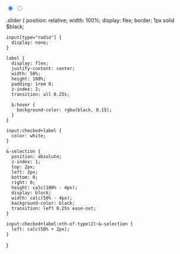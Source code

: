 <div class="slider">
  <input type='radio' name='name' id='id' value='value' checked required/>
  <label for='id' class="slider__radio"></label>
  <input type='radio' name='name' id='id' value='value'/>
  <label for='id' class="slider__radio"></label>
  <span class="slider-selection"></span>
</div>

.slider {
    position: relative;
    width: 100%;
    display: flex;
    border: 1px solid $black;

    input[type="radio"] {
      display: none;
    }

    label {
      display: flex;
      justify-content: center;
      width: 50%;
      height: 100%;
      padding: 1rem 0;
      z-index: 2;
      transition: all 0.25s;

      &:hover {
        background-color: rgba(black, 0.15);
      }
    }

    input:checked+label {
      color: white;
    }

    &-selection {
      position: absolute;
      z-index: 1;
      top: 2px;
      left: 2px;
      bottom: 0;
      right: 0;
      height: calc(100% - 4px);
      display: block;
      width: calc(50% - 4px);
      background-color: black;
      transition: left 0.25s ease-out;
    }
    
    input:checked+label:nth-of-type(2)~&-selection {
      left: calc(50% + 2px);
    }
  }